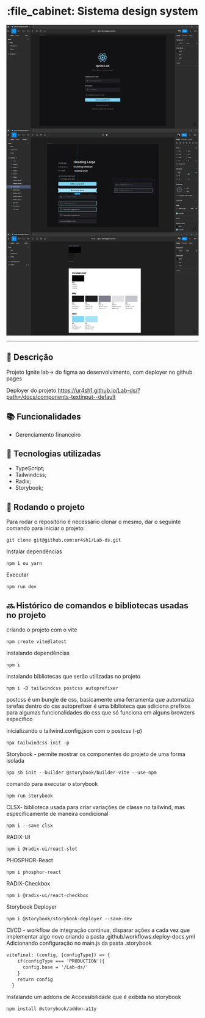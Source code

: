 
<h1 align="center">:file_cabinet: Sistema design system</h1>

<img align="center" title="Printscreen" src="https://github.com/ur4sh1/Lab-ds/blob/main/public/printscreen/home_figma.png" />
<img align="center" title="Printscreen" src="https://github.com/ur4sh1/Lab-ds/blob/main/public/printscreen/DesignSystemComponents.png" />
<img align="center" title="Printscreen" src="https://github.com/ur4sh1/Lab-ds/blob/main/public/printscreen/DesignSystemColors.png" />
<hr>

## :memo: Descrição
Projeto Ignite lab->  do figma ao desenvolvimento, com deployer no github pages

Deployer do projeto
https://ur4sh1.github.io/Lab-ds/?path=/docs/components-textinput--default

## :books: Funcionalidades
* Gerenciamento financeiro

## :wrench: Tecnologias utilizadas
* TypeScript;
* Tailwindcss;
* Radix;
* Storybook;

## :rocket: Rodando o projeto
Para rodar o repositório é necessário clonar o mesmo, dar o seguinte comando para iniciar o projeto:
```
git clone git@github.com:ur4sh1/Lab-ds.git
```
Instalar dependências
```
npm i ou yarn
```
Executar
```
npm run dev
```

## :soon: Histórico de comandos e bibliotecas usadas no projeto

criando o projeto com o vite
```
npm create vite@latest
```
instalando dependências
```
npm i
```
instalando bibliotecas que serão utilizadas no projeto
```
npm i -D tailwindcss postcss autoprefixer
```
postcss é um bungle de css, basicamente uma ferramenta que automatiza tarefas dentro do css
autoprefixer é uma biblioteca que adiciona prefixos para algumas funcionalidades do css que só funciona em alguns browzers especifico

inicializando o tailwind.config.json com o postcss (-p)
```
npx tailwindcss init -p
```
Storybook -  permite mostrar os componentes do projeto de uma forma isolada
```
npx sb init --builder @storybook/builder-vite --use-npm
```
comando para executar o storybook
```
npm run storybook
```
CLSX- biblioteca usada para criar variações de classe no tailwind, mas especificamente de maneira condicional
```
npm i --save clsx
```
RADIX-UI
```
npm i @radix-ui/react-slot
```
PHOSPHOR-React
```
npm i phosphor-react
```
RADIX-Checkbox
```
npm i @radix-ui/react-checkbox
```
Storybook Deployer
```
npm i @storybook/storybook-deployer --save-dev
```
CI/CD - workflow de integração contínua, disparar ações a cada vez que implementar algo novo
criando a pasta .github/workflows.deploy-docs.yml
Adicionando configuração no main.js da pasta .storybook
```
viteFinal: (config, {configType}) => {
    if(configType === 'PRODUCTION'){
      config.base = '/Lab-ds/'
    }
    return config
  }
```
Instalando um addons de Accessibilidade que é exibida no storybook
```
npm install @storybook/addon-a11y
```
